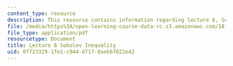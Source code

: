 ```yaml
---
content_type: resource
description: This resource contains information regarding lecture 8, Sobolev inequality.
file: /media/https%3A/open-learning-course-data-rc.s3.amazonaws.com/18-156-differential-analysis-ii-partial-differential-equations-and-fourier-analysis-spring-2016/0f7233291fe1c944d7170aeb6f822e42_MIT18_156S16_lec8.pdf
file_type: application/pdf
resourcetype: Document
title: Lecture 8 Sobolev Inequality
uid: 0f723329-1fe1-c944-d717-0aeb6f822e42
---
```

